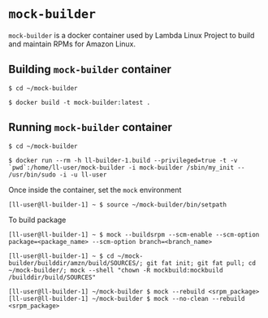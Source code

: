 # `mock-builder`

`mock-builder` is a docker container used by Lambda Linux Project to build and maintain RPMs for Amazon Linux.

## Building `mock-builder` container

```
$ cd ~/mock-builder

$ docker build -t mock-builder:latest .
```

## Running `mock-builder` container

```
$ cd ~/mock-builder

$ docker run --rm -h ll-builder-1.build --privileged=true -t -v `pwd`:/home/ll-user/mock-builder -i mock-builder /sbin/my_init -- /usr/bin/sudo -i -u ll-user
```

Once inside the container, set the `mock` environment

```
[ll-user@ll-builder-1] ~ $ source ~/mock-builder/bin/setpath
```

To build package

```
[ll-user@ll-builder-1] ~ $ mock --buildsrpm --scm-enable --scm-option package=<package_name> --scm-option branch=<branch_name>

[ll-user@ll-builder-1] ~ $ cd ~/mock-builder/builddir/amzn/build/SOURCES/; git fat init; git fat pull; cd ~/mock-builder/; mock --shell "chown -R mockbuild:mockbuild /builddir/build/SOURCES"

[ll-user@ll-builder-1] ~/mock-builder $ mock --rebuild <srpm_package>
[ll-user@ll-builder-1] ~/mock-builder $ mock --no-clean --rebuild <srpm_package>
```
